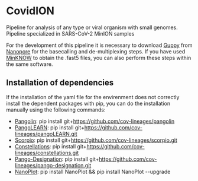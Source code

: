 # CovidION

Pipeline for analysis of any type or viral organism with small genomes. Pipeline specialized in SARS-CoV-2 MinION samples

For the development of this pipeline it is necessary to download [Guppy](https://community.nanoporetech.com/downloads/guppy/release_notes) from [Nanopore](https://community.nanoporetech.com/downloads) for the basecalling and de-multiplexing steps. If you have used [MinKNOW](https://community.nanoporetech.com/downloads/minion_release/release_notes) to obtain the .fast5 files, you can also perform these steps within the same software.


## Installation of dependencies

If the installation of the yaml file for the envirenment does not correctly install the dependent packages with pip, you can do the installation manually using the following commands:

- [Pangolin](https://github.com/cov-lineages/pangolin): pip install git+https://github.com/cov-lineages/pangolin
- [PangoLEARN](https://github.com/cov-lineages/pangoLEARN.git): pip install git+https://github.com/cov-lineages/pangoLEARN.git
- [Scorpio](https://github.com/cov-lineages/scorpio.git): pip install git+https://github.com/cov-lineages/scorpio.git
- [Constellations](https://github.com/cov-lineages/constellations.git): pip install git+https://github.com/cov-lineages/constellations.git
- [Pango-Designation](https://github.com/cov-lineages/pango-designation.git): pip install git+https://github.com/cov-lineages/pango-designation.git
- [NanoPlot](https://github.com/wdecoster/NanoPlot): pip install NanoPlot && pip install NanoPlot --upgrade

